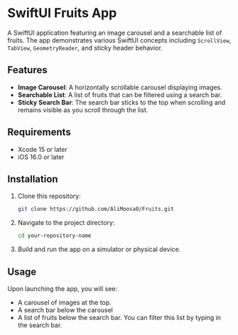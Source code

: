 # SwiftUI Fruits App

A SwiftUI application featuring an image carousel and a searchable list of fruits. The app demonstrates various SwiftUI concepts including `ScrollView`, `TabView`, `GeometryReader`, and sticky header behavior.

## Features

- **Image Carousel**: A horizontally scrollable carousel displaying images.
- **Searchable List**: A list of fruits that can be filtered using a search bar.
- **Sticky Search Bar**: The search bar sticks to the top when scrolling and remains visible as you scroll through the list.


## Requirements

- Xcode 15 or later
- iOS 16.0 or later

## Installation

1. Clone this repository:

    ```bash
    git clone https://github.com/AliMoosa0/Fruits.git
    ```

2. Navigate to the project directory:

    ```bash
    cd your-repository-name
    ```



3. Build and run the app on a simulator or physical device.

## Usage

Upon launching the app, you will see:

- A carousel of images at the top.
- A search bar below the carousel 
- A list of fruits below the search bar. You can filter this list by typing in the search bar.

